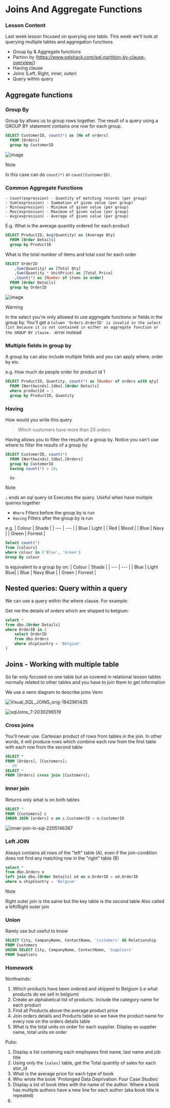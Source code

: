 # Joins And Aggregate Functions

### Lesson Content
Last week lesson focused on querying one table. This week we'll look at querying multiple tables and aggregation functions

- Group by & Aggregate functions
- Partion by (https://www.sqlshack.com/sql-partition-by-clause-overview/)
- Having clause
- Joins (Left, Right, inner, outer)
- Query within query

## Aggregate functions

### Group By
Group by allows us to group rows together. The result of a query using a GROUP BY statement contains one row for each group.

```sql
SELECT CustomerID, count(*) as [No of orders]
  FROM [Orders]
  group by CustomerID
```
![image](https://github.com/user-attachments/assets/2c167f08-62c4-42b7-9b02-3ee34708da79)


> [!NOTE]
> In this case can do `count(*)` or `count(CustomerID)`.

### Common Aggregate Functions
    - Count(expression) - Quantity of matching records (per group)
    - Sum(expression) - Summation of given value (per group)
    - Min(expression) - Minimum of given value (per group)
    - Max(expression) - Maximum of given value (per group)
    - Avg(expression) - Average of given value (per group)

E.g. What is the average quantity ordered for each product
```sql
SELECT ProductID, Avg(Quantity) as [Average Qty]
  FROM [Order Details]
  group by ProductID
```

What is the total number of items and total cost for each order
```sql
SELECT OrderID
	,Sum(Quantity) as [Total Qty]
	,Sum(Quantity * UnitPrice) as [Total Price]
	,Count(*) as [Number of items in order]
  FROM [Order Details]
  group by OrderID
```
![image](https://github.com/user-attachments/assets/e14a6da1-9b42-4d03-81b7-d5aa2df99cb2)


> [!WARNING]
> In the select you're only allowed to use aggregate functions or fields in the group by. You'll get a `Column 'Orders.OrderID' is invalid in the select list because it is not contained in either an aggregate function or the GROUP BY clause.
` error instead


### Multiple fields in group by

A group by can also include multiple fields and you can apply where, order by etc.

e.g. How much do people order for product Id 1
```sql
SELECT ProductID, Quantity, count(*) as [Number of orders with qty]
  FROM [Northwinds].[dbo].[Order Details]
  where productId = 1
  group by ProductID, Quantity
```

### Having
How would you write this query
> Which customers have more than 20 orders


Having allows you to filter the results of a group by. Notice you can't use where to filter the results of a group by
```sql
SELECT CustomerID, count(*)
  FROM [Northwinds].[dbo].[Orders]
  group by CustomerID
  having count(*) > 20;

  Go
```
> [!NOTE]
> `;` ends an sql query
> `GO` Executes the query. Useful when have multiple queries together

- `Where` Filters before the group by is run
- `Having` Filters after the group by is run

e.g. 
| Colour   | Shade     |
| ---      | ---       |
| Blue     | Light     |
| Red      | Blood     |
| Blue     | Navy      |
| Green    | Forrest   |

```sql
Select count(*)
from [colours]
where colour in ('Blue', 'Green')
Group By colour
```

Is equivalent to a group by on:
| Colour   | Shade     |
| ---      | ---       |
| Blue     | Light Blue|
| Blue     | Navy Blue |
| Green    | Forrest   |


## Nested queries: Query within a query
We can use a query within the where clause. For example:

Get me the details of orders which are shipped to belgium:
```sql
select * 
from dbo.[Order Details]
where OrderID in (
	select OrderID
	from dbo.Orders
	where shipCountry = 'Belgium'
)
```

## Joins - Working with multiple table
So far only focused on one table but as covered in relational lesson tables normally related to other tables and you have to join them to get information

We use a venn diagram to describe joins Venn

![Visual_SQL_JOINS_orig-1842961435](https://github.com/user-attachments/assets/3dfd1865-a7ca-4366-a54f-24d8065dbfd8)

![sqlJoins_7-2030296519](https://github.com/user-attachments/assets/04b82a53-1d1e-4d99-94dc-95bca4e8baee)

### Cross joins
You'll never use. Cartesian product of rows from tables in the join. In other words, it will produce rows which combine each row from the first table with each row from the second table
```sql
SELECT *
FROM [Orders], [Customers];
-- OR
SELECT *
FROM [Orders] cross join [Customers];
```

### Inner join
Returns only what is on both tables
```sql
SELECT *
FROM [Customers] c
INNER JOIN [orders] o on c.CustomerID = o.CustomerID
```
![inner-join-in-sql-2205146387](https://github.com/user-attachments/assets/6accb98a-4e48-46db-be41-a287cebd0fc8)


### Left JOIN
Always contains all rows of the "left" table (A), even if the join-condition does not find any matching row in the "right" table (B)

```sql
select * 
from dbo.Orders o 
left join dbo.[Order Details] od on o.OrderID = od.OrderID
where o.shipCountry = 'Belgium'
```

> [!NOTE]
> Right outer join is the same but the key table is the second table
> Also called a left/Right outer join

### Union
Rarely use but useful to know
```sql
SELECT City, CompanyName, ContactName, 'Customers' AS Relationship 
FROM Customers
UNION SELECT City, CompanyName, ContactName, 'Suppliers'
FROM Suppliers
```


### Homework
Northwinds:
1. Which products have been ordered and shipped to Belgium (i.e what products do we sell in belgium)
2. Create an alphabetical list of products. Include the category name for each product
3. Find all Products above the average product price
4. Join orders details and Products table so we have the product name for every row on the orders details table
5. What is the total units on order for each supplier. Display as supplier name, total units on order

   
Pubs:
1. Display a list containing each employees first name, last name and job title
2. Using only the `[sales]` table, get the Total quantity of sales for each stor_id
3. What is the average price for each type of book
4. Who wrote the book 'Prolonged Data Deprivation: Four Case Studies'
5. Display a list of book titles with the name of the author. Where a book has multiple authors have a new line for each author (aka book title is repeated)
6. 
